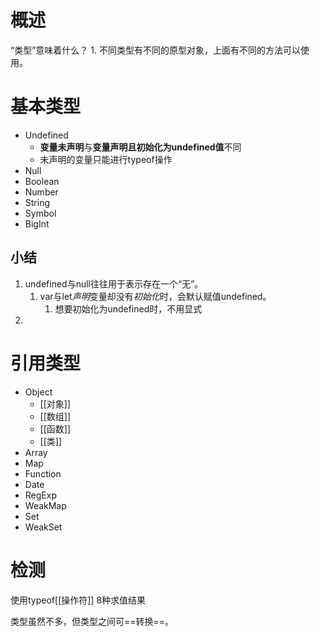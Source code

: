 # 概述
“类型”意味着什么？
	1. 不同类型有不同的原型对象，上面有不同的方法可以使用。
# 基本类型
- Undefined
	- **变量未声明**与**变量声明且初始化为undefined值**不同
	- 未声明的变量只能进行typeof操作
- Null
- Boolean
- Number
- String
- Symbol
- BigInt
## 小结
1. undefined与null往往用于表示存在一个“无”。
	1. var与let*声明*变量却没有*初始化*时，会默认赋值undefined。
		1. 想要初始化为undefined时，不用显式
2. 
# 引用类型
- Object
	- [[对象]]
	- [[数组]]
	- [[函数]]
	- [[类]]
- Array
- Map
- Function
- Date
- RegExp
- WeakMap
- Set
- WeakSet

# 检测
使用typeof[[操作符]] 8种求值结果

类型虽然不多，但类型之间可==转换==。